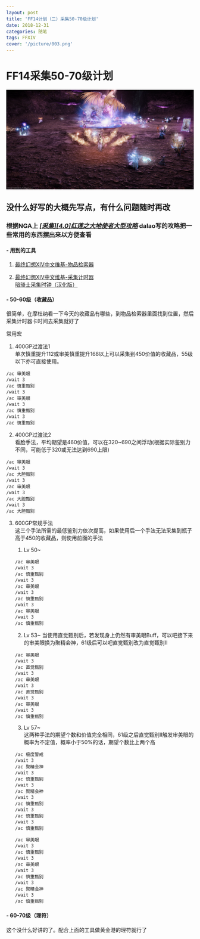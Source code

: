 ```yaml
---
layout: post
title: 'FF14计划（二）采集50-70级计划'
date: 2018-12-31
categories: 随笔
tags: FFXIV
cover: '/picture/003.png'
---
```


FF14采集50-70级计划
==================

![](/picture/003.png)

## 没什么好写的大概先写点，有什么问题随时再改  
### 根据NGA上 *[[采集][4.0]红莲之大地使者大型攻略](https://bbs.nga.cn/read.php?tid=12970124)* dalao写的攻略把一些常用的东西摆出来以方便查看  

#### - 用到的工具
1. [最终幻想XIV中文维基-物品检索器](https://ff14.huijiwiki.com/wiki/ItemSearch)  

2. [最终幻想XIV中文维基-采集计时器](https://ff14.huijiwiki.com/wiki/GatheringTimer)  
[暗骑士采集时钟（汉化版）](http://nenge.net/bell/)

#### - 50-60级（收藏品）
很简单，在摩杜纳看一下今天的收藏品有哪些，到物品检索器里面找到位置，然后采集计时器卡时间去采集就好了

常用宏  
1. 400GP过渡法1  
单次慎重提升112或审美慎重提升168以上可以采集到450价值的收藏品，55级以下亦可直接使用。
```FF14
/ac 审美眼
/wait 3
/ac 慎重甄别
/wait 3
/ac 审美眼
/wait 3
/ac 慎重甄别
/wait 3
/ac 慎重甄别
```

2. 400GP过渡法2  
看脸手法，平均期望是460价值，可以在320~690之间浮动(根据实际鉴别力不同，可能低于320或无法达到690上限)
 ```FF14
 /ac 审美眼
 /wait 3
 /ac 大胆甄别
 /wait 3
 /ac 审美眼
 /wait 3
 /ac 大胆甄别
 /wait 3
 /ac 大胆甄别
 ```

3. 600GP常规手法  
这三个手法所需的最低鉴别力依次提高，如果使用后一个手法无法采集到瓶子高于450的收藏品，则使用前面的手法

    1. Lv 50~
    ```FF14
    /ac 审美眼
    /wait 3
    /ac 慎重甄别
    /wait 3
    /ac 审美眼
    /wait 3
    /ac 慎重甄别
    /wait 3
    /ac 审美眼
    /wait 3
    /ac 慎重甄别
    ```

    2. Lv 53~
    当使用直觉甄别后，若发现身上仍然有审美眼Buff，可以吧接下来的审美眼换为聚精会神，61级后可以吧直觉甄别改为直觉甄别II
    ```FF14
    /ac 审美眼
    /wait 3
    /ac 直觉甄别
    /wait 3
    /ac 审美眼
    /wait 3
    /ac 直觉甄别
    /wait 3
    /ac 审美眼
    /wait 3
    /ac 慎重甄别
    ```

    3. Lv 57~  
    这两种手法的期望个数和价值完全相同，61级之后直觉甄别II触发审美眼的概率为不定值，概率小于50%的话，期望个数比上两个高
    ```FF14
    /ac 极度警戒
    /wait 3
    /ac 聚精会神
    /wait 3
    /ac 慎重甄别
    /wait 3
    /ac 聚精会神
    /wait 3
    /ac 慎重甄别
    /wait 3
    /ac 慎重甄别
    /wait 3
    /ac 慎重甄别
    ```
    ```FF14
    /ac 审美眼
    /wait 3
    /ac 慎重甄别
    /wait 3
    /ac 审美眼
    /wait 3
    /ac 慎重甄别
    /wait 3
    /ac 聚精会神
    /wait 3
    /ac 慎重甄别
    ```

#### - 60-70级（理符）
这个没什么好讲的了。配合上面的工具做黄金港的理符就行了

